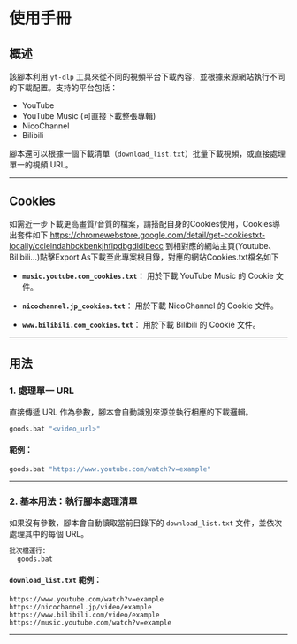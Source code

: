 # 使用手冊

## 概述
該腳本利用 `yt-dlp` 工具來從不同的視頻平台下載內容，並根據來源網站執行不同的下載配置。支持的平台包括：

- YouTube
- YouTube Music (可直接下載整張專輯)
- NicoChannel
- Bilibili

腳本還可以根據一個下載清單（`download_list.txt`）批量下載視頻，或直接處理單一的視頻 URL。

---

## Cookies
如需近一步下載更高畫質/音質的檔案，請搭配自身的Cookies使用，Cookies導出套件如下
https://chromewebstore.google.com/detail/get-cookiestxt-locally/cclelndahbckbenkjhflpdbgdldlbecc
到相對應的網站主頁(Youtube、Bilibili...)點擊Export As下載至此專案根目錄，對應的網站Cookies.txt檔名如下

- **`music.youtube.com_cookies.txt`**：
  用於下載 YouTube Music 的 Cookie 文件。

- **`nicochannel.jp_cookies.txt`**：
  用於下載 NicoChannel 的 Cookie 文件。

- **`www.bilibili.com_cookies.txt`**：
  用於下載 Bilibili 的 Cookie 文件。

---

## 用法


### **1. 處理單一 URL**

直接傳遞 URL 作為參數，腳本會自動識別來源並執行相應的下載邏輯。

```bash
goods.bat "<video_url>"
```

#### 範例：
```bash
goods.bat "https://www.youtube.com/watch?v=example"
```

---

### **2. 基本用法：執行腳本處理清單**

如果沒有參數，腳本會自動讀取當前目錄下的 `download_list.txt` 文件，並依次處理其中的每個 URL。

```bash
批次檔運行:
  goods.bat
```

#### **`download_list.txt` 範例**：
```
https://www.youtube.com/watch?v=example
https://nicochannel.jp/video/example
https://www.bilibili.com/video/example
https://music.youtube.com/watch?v=example
```

---


